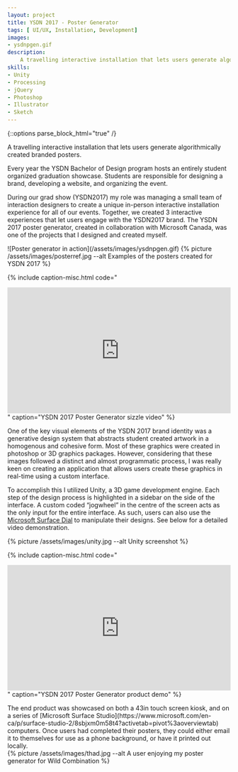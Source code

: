 ```yaml
---
layout: project
title: YSDN 2017 - Poster Generator
tags: [ UI/UX, Installation, Development]
images:
- ysdnpgen.gif
description:
    A travelling interactive installation that lets users generate algorithmically created branded posters.
skills:
- Unity
- Processing
- jQuery
- Photoshop
- Illustrator
- Sketch
---
```


{::options parse_block_html="true" /}

<div class="flex-wrapper post m-col">
<div class="flex-column _50 m-margin">
A travelling interactive installation that lets users generate algorithmically created branded posters.

Every year the YSDN Bachelor of Design program hosts an entirely student organized graduation showcase. Students are responsible for designing a brand, developing a website, and organizing the event.

During our grad show (YSDN2017) my role was managing a small team of interaction designers to create a unique in-person interactive installation experience for all of our events. Together, we created 3 interactive experiences that let users engage with the YSDN2017 brand. The YSDN 2017 poster generator, created in collaboration with Microsoft Canada, was one of the projects that I designed and created myself.
</div>
<div class="flex-column _50 m-margin">
![Poster generator in action](/assets/images/ysdnpgen.gif)
{% picture /assets/images/posterref.jpg --alt Examples of the posters created for YSDN 2017 %}
</div>
</div>

{% include caption-misc.html
    code="<style>.embed-container { position: relative; padding-bottom: 56.25%; height: 0; overflow: hidden; max-width: 100%; } .embed-container iframe, .embed-container object, .embed-container embed { position: absolute; top: 0; left: 0; width: 100%; height: 100%; }</style><div class='embed-container'><iframe src='https://player.vimeo.com/video/216790570' frameborder='0' webkitAllowFullScreen mozallowfullscreen allowFullScreen></iframe></div>"
    caption="YSDN 2017 Poster Generator sizzle video"
%}

<div class="flex-wrapper post m-col">
<div class="flex-column _50 m-margin">
One of the key visual elements of the YSDN 2017 brand identity was a generative design system that abstracts student created artwork in a homogenous and cohesive form. Most of these graphics were created in photoshop or 3D graphics packages. However, considering that these images followed a distinct and almost programmatic process, I was really keen on creating an application that allows users create these graphics in real-time using a custom interface.

To accomplish this I utilized Unity, a 3D game development engine. Each step of the design process is highlighted in a sidebar on the side of the interface. A custom coded “jogwheel” in the centre of the screen acts as the only input for the entire interface. As such, users can also use the [Microsoft Surface Dial](https://www.microsoft.com/en-ca/p/surface-dial/925r551sktgn?activetab=pivot%3aoverviewtab) to manipulate their designs. See below for a detailed video demonstration.
</div>
<div class="flex-column _50 m-margin">
{% picture /assets/images/unity.jpg --alt Unity screenshot %}
</div>
</div>

{% include caption-misc.html
    code="<style>.embed-container { position: relative; padding-bottom: 56.25%; height: 0; overflow: hidden; max-width: 100%; } .embed-container iframe, .embed-container object, .embed-container embed { position: absolute; top: 0; left: 0; width: 100%; height: 100%; }</style><div class='embed-container'><iframe src='https://player.vimeo.com/video/324874404' frameborder='0' webkitAllowFullScreen mozallowfullscreen allowFullScreen></iframe></div>"
    caption="YSDN 2017 Poster Generator product demo"
%}

<div class="flex-wrapper post m-col">
<div class="flex-column _50 m-margin">
The end product was showcased on both a 43in touch screen kiosk, and on a series of [Microsoft Surface Studio](https://www.microsoft.com/en-ca/p/surface-studio-2/8sbjxm0m58t4?activetab=pivot%3aoverviewtab) computers. Once users had completed their posters, they could either email it to themselves for use as a phone background, or have it printed out locally.
</div>
<div class="flex-column _50 m-margin">
{% picture /assets/images/thad.jpg --alt A user enjoying my poster generator for Wild Combination %}
</div>
</div>